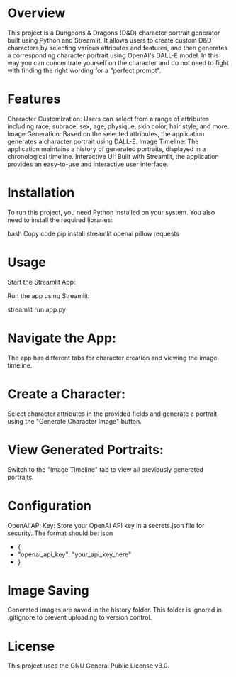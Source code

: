 # Overview

This project is a Dungeons & Dragons (D&D) character portrait generator built using Python and Streamlit. It allows users to create custom D&D characters by selecting various attributes and features, and then generates a corresponding character portrait using OpenAI's DALL-E model. In this way you can concentrate yourself on the character and do not need to fight with finding the right wording for a "perfect prompt".

# Features

Character Customization: Users can select from a range of attributes including race, subrace, sex, age, physique, skin color, hair style, and more.
Image Generation: Based on the selected attributes, the application generates a character portrait using DALL-E.
Image Timeline: The application maintains a history of generated portraits, displayed in a chronological timeline.
Interactive UI: Built with Streamlit, the application provides an easy-to-use and interactive user interface.

# Installation

To run this project, you need Python installed on your system. You also need to install the required libraries:

bash
Copy code
pip install streamlit openai pillow requests

# Usage

Start the Streamlit App:

Run the app using Streamlit:

streamlit run app.py

# Navigate the App:

The app has different tabs for character creation and viewing the image timeline.

# Create a Character:

Select character attributes in the provided fields and generate a portrait using the "Generate Character Image" button.

# View Generated Portraits:

Switch to the "Image Timeline" tab to view all previously generated portraits.

# Configuration

OpenAI API Key: Store your OpenAI API key in a secrets.json file for security. The format should be: json

- {
- "openai_api_key": "your_api_key_here"
- }

# Image Saving

Generated images are saved in the history folder. This folder is ignored in .gitignore to prevent uploading to version control.

# License

This project uses the GNU General Public License v3.0.
